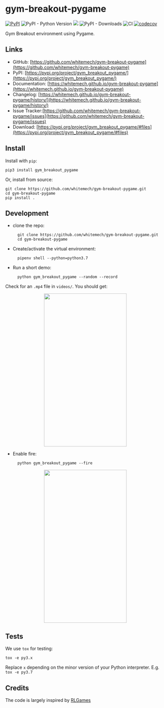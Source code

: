 # gym-breakout-pygame

[![PyPI](https://img.shields.io/pypi/v/gym_breakout_pygame)](https://pypi.org/project/gym_breakout_pygame/)
![PyPI - Python Version](https://img.shields.io/pypi/pyversions/gym_breakout_pygame)
[![](https://img.shields.io/pypi/l/aea)](https://github.com/whitemech/gym-breakout-pygame/blob/master/LICENSE)
![PyPI - Downloads](https://img.shields.io/pypi/dm/gym_breakout_pygame)
![CI](https://github.com/whitemech/gym-breakout-pygame/workflows/CI/badge.svg)
[![codecov](https://codecov.io/gh/whitemech/gym-breakout-pygame/branch/master/graph/badge.svg)](https://codecov.io/gh/whitemech/gym-breakout-pygame)

Gym Breakout environment using Pygame.

## Links

- GitHub: [https://github.com/whitemech/gym-breakout-pygame](https://github.com/whitemech/gym-breakout-pygame)
- PyPI: [https://pypi.org/project/gym_breakout_pygame/](https://pypi.org/project/gym_breakout_pygame/)
- Documentation: [https://whitemech.github.io/gym-breakout-pygame](https://whitemech.github.io/gym-breakout-pygame)
- Changelog: [https://whitemech.github.io/gym-breakout-pygame/history/](https://whitemech.github.io/gym-breakout-pygame/history/)
- Issue Tracker:[https://github.com/whitemech/gym-breakout-pygame/issues](https://github.com/whitemech/gym-breakout-pygame/issues)
- Download: [https://pypi.org/project/gym_breakout_pygame/#files](https://pypi.org/project/gym_breakout_pygame/#files)

## Install

Install with `pip`:

    pip3 install gym_breakout_pygame
    
Or, install from source:

    git clone https://github.com/whitemech/gym-breakout-pygame.git
    cd gym-breakout-pygame
    pip install .

## Development

- clone the repo:

        git clone https://github.com/whitemech/gym-breakout-pygame.git
        cd gym-breakout-pygame
    
- Create/activate the virtual environment:

        pipenv shell --python=python3.7
    
- Run a short demo:

        python gym_breakout_pygame --random --record
      
Check for an `.mp4` file in `videos/`. You should get:

<p align="center">
  <img width="260" height="480" src="https://raw.githubusercontent.com/whitemech/gym-breakout-pygame/develop/docs/breakout-example.gif"></p>


- Enable fire:

        python gym_breakout_pygame --fire

<p align="center">
  <img width="260" height="480" src="https://raw.githubusercontent.com/whitemech/gym-breakout-pygame/develop/docs/breakout-example-fire.gif">
</p>

## Tests

We use `tox` for testing:

```
tox -e py3.x
```
Replace `x` depending on the minor version of your Python interpreter. E.g.
`tox -e py3.7`

## Credits

The code is largely inspired by [RLGames](https://github.com/iocchi/RLGames.git)

